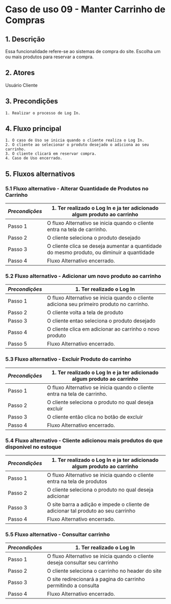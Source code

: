 # Caso de uso 09 - Manter Carrinho de Compras

## 1. Descrição
Essa funcionalidade refere-se ao sistemas de compra do site. Escolha um ou mais produtos para reservar a compra.

## 2. Atores
Usuário Cliente

## 3. Precondições

	1. Realizar o processo de Log In.
 
## 4. Fluxo principal

    1. O caso de Uso se inicia quando o cliente realiza o Log In.
    2. O cliente ao selecionar o produto desejado o adiciona ao seu carrinho.
    3. O cliente clicará em reservar compra.
    4. Caso de Uso encerrado.

## 5. Fluxos alternativos

### 5.1 Fluxo alternativo - Alterar Quantidade de Produtos no Carrinho

| *Precondições*  |1. Ter realizado o Log In e ja ter adicionado algum produto ao carrinho|
| --- | --- |
|  Passo 1   | O fluxo Alternativo se inicia quando o cliente entra na tela de carrinho. |
|  Passo 2   | O cliente seleciona o produto desejado |
|  Passo 3   | O cliente clica se deseja aumentar a quantidade do mesmo produto, ou diminuir a quantidade|
|  Passo 4   | Fluxo Alternativo encerrado. |

### 5.2 Fluxo alternativo - Adicionar um novo produto ao carrinho

| *Precondições*  |1. Ter realizado o Log In |
| --- | --- |
|  Passo 1   | O fluxo Alternativo se inicia quando o cliente adiciona seu primeiro produto no carrinho. |
|  Passo 2   | O cliente volta a tela de produto |
|  Passo 3   | O cliente entao seleciona o produto desejado |
|  Passo 4   | O cliente clica em adicionar ao carrinho o novo produto|
|  Passo 5   | Fluxo Alternativo encerrado. |

### 5.3 Fluxo alternativo - Excluir Produto do carrinho

| *Precondições*  |1. Ter realizado o Log In e ja ter adicionado algum produto ao carrinho |
| --- | --- |
|  Passo 1   | O fluxo Alternativo se inicia quando o cliente entra na tela de carrinho. |
|  Passo 2   | O cliente seleciona o produto no qual deseja excluir|
|  Passo 3   |O cliente então clica no botão de excluir|
|  Passo 4   | Fluxo Alternativo encerrado. |

### 5.4 Fluxo alternativo - Cliente adicionou mais produtos do que disponivel no estoque

| *Precondições*  |1. Ter realizado o Log In e ja ter adicionado algum produto ao carrinho |
| --- | --- |
|  Passo 1   | O fluxo Alternativo se inicia quando o cliente entra na tela de produtos |
|  Passo 2   | O cliente seleciona o produto no qual deseja adicionar|
|  Passo 3   | O site barra a adição e impede o cliente de adicionar tal produto ao seu carrinho|
|  Passo 4   | Fluxo Alternativo encerrado. |

### 5.5 Fluxo alternativo - Consultar carrinho

| *Precondições*  |1. Ter realizado o Log In |
| --- | --- |
|  Passo 1   | O fluxo Alternativo se inicia quando o cliente deseja consultar seu carrinho |
|  Passo 2   | O cliente seleciona o carrinho no header do site|
|  Passo 3   | O site redirecionará a pagina do carrinho permitindo a consulta|
|  Passo 4   | Fluxo Alternativo encerrado. |
